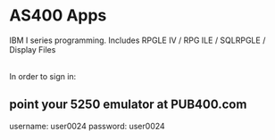 # AS400 Apps
IBM I series programming. 
Includes RPGLE IV / RPG ILE / SQLRPGLE / Display Files

<br>
In order to sign in:
<br>
<h2>point your 5250 emulator at PUB400.com</h2> 
username: user0024
password: user0024
